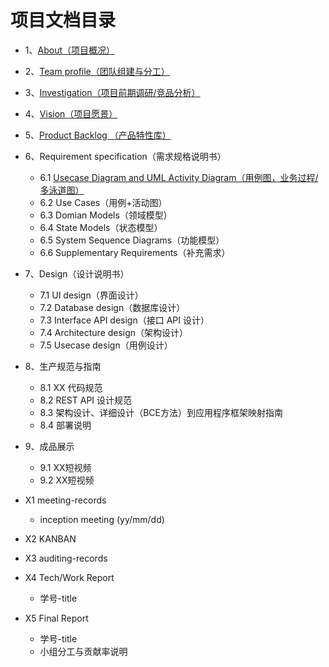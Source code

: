 # 项目文档目录

- 1、[About（项目概况）](documents/01_about.md)
- 2、[Team profile（团队组建与分工）](documents/02_team_profile.md)
- 3、[Investigation（项目前期调研/竞品分析）](documents/03_investigation.md)
- 4、[Vision（项目愿景）](documents/04_vision.md)
- 5、[Product Backlog （产品特性库）](documents/05_product_backlog.md)
- 6、Requirement specification（需求规格说明书）

  - 6.1 [Usecase Diagram and UML Activity Diagram（用例图，业务过程/多泳道图）](documents/06_1_usecase_diagram.md)
  - 6.2 Use Cases（用例+活动图）
  - 6.3 Domian Models（领域模型）
  - 6.4 State Models（状态模型）
  - 6.5 System Sequence Diagrams（功能模型）
  - 6.6 Supplementary Requirements（补充需求）

- 7、Design（设计说明书）

  - 7.1 UI design（界面设计）
  - 7.2 Database design（数据库设计）
  - 7.3 Interface API design（接口 API 设计）
  - 7.4 Architecture design（架构设计）
  - 7.5 Usecase design（用例设计）

- 8、生产规范与指南

  - 8.1 XX 代码规范
  - 8.2 REST API 设计规范
  - 8.3 架构设计、详细设计（BCE方法）到应用程序框架映射指南
  - 8.4 部署说明

- 9、成品展示

  - 9.1 XX短视频
  - 9.2 XX短视频

- X1 meeting-records
  - inception meeting (yy/mm/dd)
- X2 KANBAN
- X3 auditing-records
- X4 Tech/Work Report
  - 学号-title
- X5 Final Report
  - 学号-title
  - 小组分工与贡献率说明